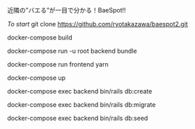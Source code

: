 近隣の”バエる”が一目で分かる！BaeSpot!!


*To start*
git clone https://github.com/ryotakazawa/baespot2.git

docker-compose build

docker-compose run -u root backend bundle

docker-compose run frontend yarn

docker-compose up

docker-compose exec backend bin/rails db:create

docker-compose exec backend bin/rails db:migrate

docker-compose exec backend bin/rails db:seed
